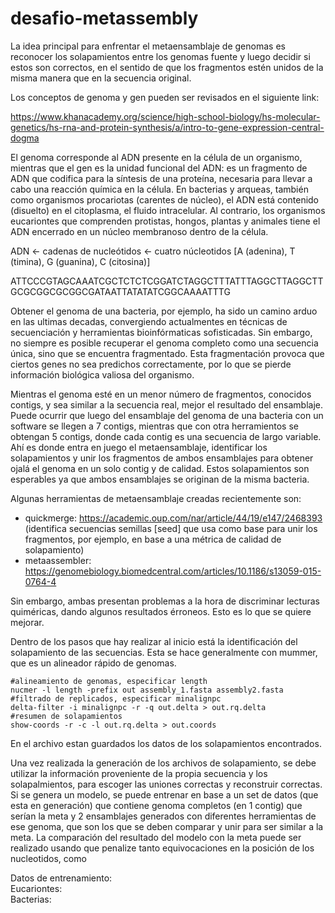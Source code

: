 # desafio-metassembly

La idea principal para enfrentar el metaensamblaje de genomas es reconocer los solapamientos entre los genomas fuente y luego decidir si estos son correctos, en el sentido de que los fragmentos estén unidos de la misma manera que en la secuencia original.

Los conceptos de genoma y gen pueden ser revisados en el siguiente link: 

https://www.khanacademy.org/science/high-school-biology/hs-molecular-genetics/hs-rna-and-protein-synthesis/a/intro-to-gene-expression-central-dogma

El genoma corresponde al ADN presente en la célula de un organismo, mientras que el gen es la unidad funcional del ADN: es un fragmento de ADN que codifica para la síntesis de una proteína, necesaria para llevar a cabo una reacción química en la célula. En bacterias y arqueas, también como organismos procariotas (carentes de núcleo), el ADN está contenido (disuelto) en el citoplasma, el fluido intracelular. Al contrario, los organismos eucariontes que comprenden protistas, hongos, plantas y animales tiene el ADN encerrado en un núcleo membranoso dentro de la célula.
  
ADN <- cadenas de nucleótidos <- cuatro núcleotidos [A (adenina), T (timina), G (guanina), C (citosina)]

ATTCCCGTAGCAAATCGCTCTCTCGGATCTAGGCTTTATTTAGGCTTAGGCTTGCGCGGCGCGGCGATAATTATATATCGGCAAAATTTG

Obtener el genoma de una bacteria, por ejemplo, ha sido un camino arduo en las ultimas decadas, convergiendo actualmentes en técnicas de secuenciación y herramientas bioinfórmaticas sofisticadas. Sin embargo, no siempre es posible recuperar el genoma completo como una secuencia única, sino que se encuentra fragmentado. Esta fragmentación provoca que ciertos genes no sea predichos correctamente, por lo que se pierde información biológica valiosa del organismo. 

Mientras el genoma esté en un menor número de fragmentos, conocidos contigs, y sea similar a la secuencia real, mejor el resultado del ensamblaje. Puede ocurrir que luego del ensamblaje del genoma de una bacteria con un software se llegen a 7 contigs, mientras que con otra herramientos se obtengan 5 contigs, donde cada contig es una secuencia de largo variable. Ahí es donde entra en juego el metaensamblaje, identificar los solapamientos y unir los fragmentos de ambos ensamblajes para obtener ojalá el genoma en un solo contig y de calidad. Estos solapamientos son esperables ya que ambos ensamblajes se originan de la misma bacteria.

Algunas herramientas de metaensamblaje creadas recientemente son:
- quickmerge: https://academic.oup.com/nar/article/44/19/e147/2468393 (identifica secuencias semillas [seed] que usa como base para unir los fragmentos, por ejemplo, en base a una métrica de calidad de solapamiento)
- metaassembler: https://genomebiology.biomedcentral.com/articles/10.1186/s13059-015-0764-4

Sin embargo, ambas presentan problemas a la hora de discriminar lecturas quiméricas, dando algunos resultados érroneos. Esto es lo que se quiere mejorar.

Dentro de los pasos que hay realizar al inicio está la identificación del solapamiento de las secuencias. Esta se hace generalmente con mummer, que es un alineador rápido de genomas.  
  
`#alineamiento de genomas, especificar length`  
`nucmer -l length -prefix out assembly_1.fasta assembly2.fasta`  
`#filtrado de replicados, especificar minalignpc`  
`delta-filter -i minalignpc -r -q out.delta > out.rq.delta`  
`#resumen de solapamientos`  
`show-coords -r -c -l out.rq.delta > out.coords`    
  
En el archivo estan guardados los datos de los solapamientos encontrados.  
  
Una vez realizada la generación de los archivos de solapamiento, se debe utilizar la información proveniente de la propia secuencia y los solapalmientos, para escoger las uniones correctas y reconstruir correctas. Si se genera un modelo, se puede entrenar en base a un set de datos (que esta en generación) que contiene genoma completos (en 1 contig) que serían la meta y 2 ensamblajes generados con diferentes herramientas de ese genoma, que son los que se deben comparar y unir para ser similar a la meta. La comparación del resultado del modelo con la meta puede ser realizado usando que penalize tanto equivocaciones en la posición de los nucleotidos, como 

Datos de entrenamiento:  
Eucariontes:  
Bacterias:

